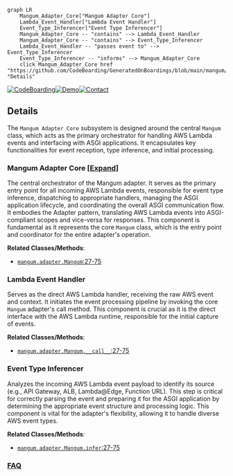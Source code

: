 ```mermaid
graph LR
    Mangum_Adapter_Core["Mangum Adapter Core"]
    Lambda_Event_Handler["Lambda Event Handler"]
    Event_Type_Inferencer["Event Type Inferencer"]
    Mangum_Adapter_Core -- "contains" --> Lambda_Event_Handler
    Mangum_Adapter_Core -- "contains" --> Event_Type_Inferencer
    Lambda_Event_Handler -- "passes event to" --> Event_Type_Inferencer
    Event_Type_Inferencer -- "informs" --> Mangum_Adapter_Core
    click Mangum_Adapter_Core href "https://github.com/CodeBoarding/GeneratedOnBoardings/blob/main/mangum/Mangum_Adapter_Core.md" "Details"
```

[![CodeBoarding](https://img.shields.io/badge/Generated%20by-CodeBoarding-9cf?style=flat-square)](https://github.com/CodeBoarding/GeneratedOnBoardings)[![Demo](https://img.shields.io/badge/Try%20our-Demo-blue?style=flat-square)](https://www.codeboarding.org/demo)[![Contact](https://img.shields.io/badge/Contact%20us%20-%20contact@codeboarding.org-lightgrey?style=flat-square)](mailto:contact@codeboarding.org)

## Details

The `Mangum Adapter Core` subsystem is designed around the central `Mangum` class, which acts as the primary orchestrator for handling AWS Lambda events and interfacing with ASGI applications. It encapsulates key functionalities for event reception, type inference, and initial processing.

### Mangum Adapter Core [[Expand]](./Mangum_Adapter_Core.md)
The central orchestrator of the Mangum adapter. It serves as the primary entry point for all incoming AWS Lambda events, responsible for event type inference, dispatching to appropriate handlers, managing the ASGI application lifecycle, and coordinating the overall ASGI communication flow. It embodies the Adapter pattern, translating AWS Lambda events into ASGI-compliant scopes and vice-versa for responses. This component is fundamental as it represents the core `Mangum` class, which is the entry point and coordinator for the entire adapter's operation.


**Related Classes/Methods**:

- <a href="https://github.com/Kludex/mangum/blob/main/mangum/adapter.py#L27-L75" target="_blank" rel="noopener noreferrer">`mangum.adapter.Mangum`:27-75</a>


### Lambda Event Handler
Serves as the direct AWS Lambda handler, receiving the raw AWS event and context. It initiates the event processing pipeline by invoking the core `Mangum` adapter's call method. This component is crucial as it is the direct interface with the AWS Lambda runtime, responsible for the initial capture of events.


**Related Classes/Methods**:

- <a href="https://github.com/Kludex/mangum/blob/main/mangum/adapter.py#L27-L75" target="_blank" rel="noopener noreferrer">`mangum.adapter.Mangum.__call__`:27-75</a>


### Event Type Inferencer
Analyzes the incoming AWS Lambda event payload to identify its source (e.g., API Gateway, ALB, Lambda@Edge, Function URL). This step is critical for correctly parsing the event and preparing it for the ASGI application by determining the appropriate event structure and processing logic. This component is vital for the adapter's flexibility, allowing it to handle diverse AWS event types.


**Related Classes/Methods**:

- <a href="https://github.com/Kludex/mangum/blob/main/mangum/adapter.py#L27-L75" target="_blank" rel="noopener noreferrer">`mangum.adapter.Mangum.infer`:27-75</a>




### [FAQ](https://github.com/CodeBoarding/GeneratedOnBoardings/tree/main?tab=readme-ov-file#faq)